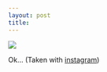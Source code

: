 ```yaml
---
layout: post
title: 
---
```


<a href="http://instagr.am/p/BAGQS/"><img src="/tumblr_files/tumblr_lezy7ycNAC1qzoid4o1_500.jpg"/></a><br/><p>Ok&#8230; (Taken with <a href="http://instagr.am">instagram</a>)</p>
